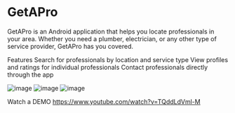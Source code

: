 # GetAPro
GetAPro is an Android application that helps you locate professionals in your area. Whether you need a plumber, electrician, or any other type of service provider, GetAPro has you covered.

Features
  Search for professionals by location and service type
  View profiles and ratings for individual professionals
  Contact professionals directly through the app

![image](https://github.com/yanivlav/GetAPro/assets/22189126/16b48822-1e5e-4e05-8186-6829822aa29c)
![image](https://github.com/yanivlav/GetAPro/assets/22189126/c8906bf5-ffb5-4ffb-ac74-5bd924a8b4c9)
![image](https://github.com/yanivlav/GetAPro/assets/22189126/72ac46f7-35eb-4fe0-946f-4bfec5939e53)



Watch a DEMO
https://www.youtube.com/watch?v=TQddLdVml-M
